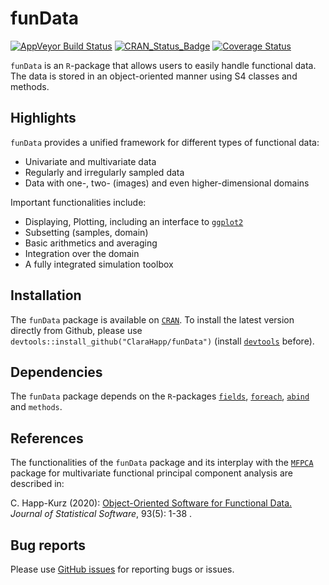 # funData

[![AppVeyor Build Status](https://ci.appveyor.com/api/projects/status/github/ClaraHapp/funData?branch=master&svg=true)](https://ci.appveyor.com/project/ClaraHapp/funData)
[![CRAN\_Status\_Badge](https://www.r-pkg.org/badges/version/funData)](https://CRAN.R-project.org/package=funData )
[![Coverage Status](https://img.shields.io/codecov/c/github/ClaraHapp/funData/master.svg)](https://app.codecov.io/github/ClaraHapp/funData?branch=master)



`funData` is an `R`-package that allows users to easily handle functional data. The data is stored in an object-oriented manner using S4 classes and methods.

## Highlights ##

`funData` provides a unified framework for different types of functional data:

* Univariate and multivariate data
* Regularly and irregularly sampled data
* Data with one-, two- (images) and even higher-dimensional domains

Important functionalities include: 

* Displaying, Plotting, including an interface to [`ggplot2`](https://CRAN.R-project.org/package=ggplot2)
* Subsetting (samples, domain)
* Basic arithmetics and averaging
* Integration over the domain
* A fully integrated simulation toolbox


## Installation ##

The `funData` package is available on [`CRAN`](https://CRAN.R-project.org/package=funData).
To install the latest version directly from Github, please use `devtools::install_github("ClaraHapp/funData")` (install [`devtools`](https://github.com/r-lib/devtools) before).

## Dependencies ##

The `funData` package depends on the `R`-packages [`fields`](https://CRAN.R-project.org/package=fields), [`foreach`](https://CRAN.R-project.org/package=foreach), [`abind`](https://CRAN.R-project.org/package=abind) and `methods`.

## References ##

The functionalities of the `funData` package and its interplay with the [`MFPCA`](https://CRAN.R-project.org/package=MFPCA) package for multivariate functional principal component analysis are described in:

C. Happ-Kurz (2020): [Object-Oriented Software for Functional Data.](https://doi.org/10.18637/jss.v093.i05) *Journal of
Statistical Software*, 93(5): 1-38 .

## Bug reports ##

Please use [GitHub issues](https://github.com/ClaraHapp/funData/issues) for reporting bugs or issues.
